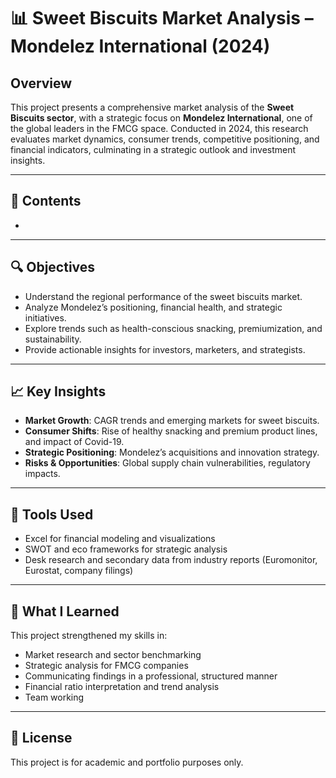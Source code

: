 # 📊 Sweet Biscuits Market Analysis – Mondelez International (2024)

## Overview

This project presents a comprehensive market analysis of the **Sweet Biscuits sector**, with a strategic focus on **Mondelez International**, one of the global leaders in the FMCG space. Conducted in 2024, this research evaluates market dynamics, consumer trends, competitive positioning, and financial indicators, culminating in a strategic outlook and investment insights.

---

## 📁 Contents

- 

---

## 🔍 Objectives

- Understand the regional performance of the sweet biscuits market.
- Analyze Mondelez’s positioning, financial health, and strategic initiatives.
- Explore trends such as health-conscious snacking, premiumization, and sustainability.
- Provide actionable insights for investors, marketers, and strategists.

---

## 📈 Key Insights

- **Market Growth**: CAGR trends and emerging markets for sweet biscuits.
- **Consumer Shifts**: Rise of healthy snacking and premium product lines, and impact of Covid-19.
- **Strategic Positioning**: Mondelez’s acquisitions and innovation strategy.
- **Risks & Opportunities**: Global supply chain vulnerabilities, regulatory impacts.

---

## 💼 Tools Used

- Excel for financial modeling and visualizations
- SWOT and eco frameworks for strategic analysis
- Desk research and secondary data from industry reports (Euromonitor, Eurostat, company filings)

---

## 🧠 What I Learned

This project strengthened my skills in:
- Market research and sector benchmarking
- Strategic analysis for FMCG companies
- Communicating findings in a professional, structured manner
- Financial ratio interpretation and trend analysis
- Team working

---

## 📜 License

This project is for academic and portfolio purposes only.
